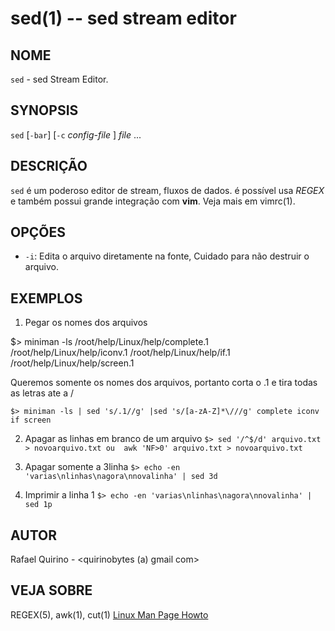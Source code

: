 sed(1) -- sed stream editor
===============================================

NOME
----

`sed` - sed Stream Editor.

SYNOPSIS
--------

`sed` [`-bar`] [`-c` *config-file* ] *file* ...

DESCRIÇÃO
---------

`sed` é um poderoso editor de stream, fluxos de dados.
é possível usa *REGEX* e também possui grande integração com **vim**. Veja mais em vimrc(1).

OPÇÕES
------

* `-i`:
 Edita o arquivo diretamente na fonte, Cuidado para não destruir o arquivo.


EXEMPLOS
--------

1. Pegar os nomes dos arquivos

$> miniman -ls 
/root/help/Linux/help/complete.1
/root/help/Linux/help/iconv.1
/root/help/Linux/help/if.1
/root/help/Linux/help/screen.1


  Queremos somente os nomes dos arquivos, portanto corta o .1 e tira todas as letras ate a /


`$> miniman -ls | sed 's/.1//g' |sed 's/[a-zA-Z]*\///g'
complete
iconv
if
screen
`

2. Apagar as linhas em branco de um arquivo
`$> sed '/^$/d' arquivo.txt > novoarquivo.txt ou 
awk 'NF>0' arquivo.txt > novoarquivo.txt`


3. Apagar somente a 3linha
`$> echo -en 'varias\nlinhas\nagora\nnovalinha' | sed 3d`

4. Imprimir a linha 1
`$> echo -en 'varias\nlinhas\nagora\nnovalinha' | sed 1p`


AUTOR
-----

Rafael Quirino - <quirinobytes (a) gmail com>

VEJA SOBRE
----------

REGEX(5), awk(1), cut(1) [Linux Man Page Howto](
http://www.schweikhardt.net/man_page_howto.html)
